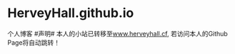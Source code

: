 # HerveyHall.github.io
个人博客
#声明#
本人的小站已转移至<a href="http://www.herveyhall.cf" target="_blank">www.herveyhall.cf</a>, 若访问本人的Github Page将自动跳转！
